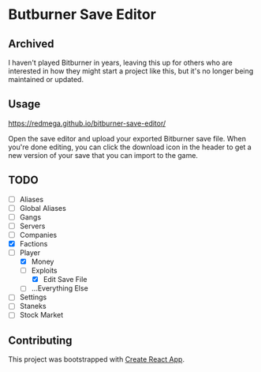 # Butburner Save Editor

## Archived

I haven't played Bitburner in years, leaving this up for others who are interested in how they might start a project like this, but it's no longer being maintained or updated.

## Usage

https://redmega.github.io/bitburner-save-editor/

Open the save editor and upload your exported Bitburner save file. When you're done editing, you can click the download icon in the header to get a new version of your save that you can import to the game.

## TODO

- [ ] Aliases
- [ ] Global Aliases
- [ ] Gangs
- [ ] Servers
- [ ] Companies
- [x] Factions
- [ ] Player
  - [x] Money
  - [ ] Exploits
    - [x] Edit Save File
  - [ ] ...Everything Else
- [ ] Settings
- [ ] Staneks
- [ ] Stock Market

## Contributing

This project was bootstrapped with [Create React App](https://github.com/facebook/create-react-app).
